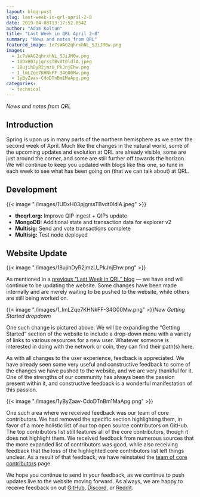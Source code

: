 ```yaml
---
layout: blog-post
slug: last-week-in-qrl-april-2-8
date: 2019-04-08T13:17:52.054Z
author: "Adam Koltun"
title: "Last Week in QRL April 2–8"
summary: "News and notes from QRL"
featured_image: 1c7sWAG2qhrxhNL_SJiJM0w.png
images:
  - 1c7sWAG2qhrxhNL_SJiJM0w.png
  - 1UDxH03pjgrssTBvdt0ldlA.jpeg
  - 18ujihDyR2jmzU_PkJnjEhw.png
  - 1_lmLZqe7KHNkFF-34G00Mw.png
  - 1yByZaav-CdoDTnBm1MaApg.png
categories:
  - technical
---
```


*News and notes from QRL*

## Introduction

Spring is upon us in many parts of the northern hemisphere as we enter the second week of April. Much like the changes in the natural world, some of the upcoming updates and evolution at QRL are already visible, some are just around the corner, and some are still further off towards the horizon. We will continue to keep you updated with blogs like this one, so tune in each week to see what has been going on (that we can talk about) at QRL.

## Development

{{< image "./images/1UDxH03pjgrssTBvdt0ldlA.jpeg" >}}

* **theqrl.org:** Improve QIP ingest + QIPs update
* **MongoDB:** Additional state and transaction data for explorer v2
* **Multisig:** Send and vote transactions complete
* **Multisig:** Test node deployed

## Website Update

{{< image "./images/18ujihDyR2jmzU_PkJnjEhw.png" >}}

As mentioned in a [previous “Last Week in QRL” blog](/blog/last-week-in-qrl-march-12-18-2019) — we have and will continue to be updating the website. Some changes have been made internally and are merely waiting to be pushed to the website, while others are still being worked on.

{{< image "./images/1_lmLZqe7KHNkFF-34G00Mw.png" >}}*New Getting Started dropdown*

One such change is pictured above. We will be expanding the “Getting Started” section of the website to include a drop-down menu with a variety of links to various resources for a new user. Whatever someone is interested in doing with the network or coin, they can find their path(s) here.

As with all changes to the user experience, feedback is appreciated. We have already seen some very useful and constructive feedback to some of the changes we have pushed to the website, and we are very thankful for it. One of the strengths of our community has always been the passion present within it, and constructive feedback is a wonderful manifestation of this passion.

{{< image "./images/1yByZaav-CdoDTnBm1MaApg.png" >}}

One such area where we received feedback was our team of core contributors. We had removed the specific section highlighting them, in favor of a more holistic list of our top open source contributors on GitHub. The top contributors list still features all of the core contributors, though it does not highlight them. We received feedback from numerous sources that the more expanded list of contributors was good, while also receiving feedback that the loss of the highlighted core contributors list left things unclear. As a result of that feedback, we have reinstated the [team of core contributors](https://theqrl.org/team/) page.

We hope you continue to send in your feedback, as we continue to push updates live to the website moving forward. As always, we are happy to receive feedback on out [GitHub](https://github.com/theQRL), [Discord](https://discord.gg/HTJsBgr), or [Reddit](https://www.reddit.com/r/QRL/).